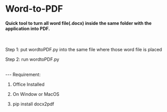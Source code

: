 # Word-to-PDF
#### Quick tool to turn all word file(.docx) inside the same folder with the application into PDF.


<br />

Step 1: put wordtoPDF.py into the same file where those word file is placed 

Step 2: run wordtoPDF.py

<br />
---
Requirement:

1. Office Installed

2. On Window or MacOS

3. pip install docx2pdf
